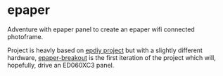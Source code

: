 # epaper 
Adventure with epaper panel to create an epaper wifi connected photoframe.

Project is heavly based on [epdiy project](https://github.com/vroland/epdiy) but with a slightly different hardware, [epaper-breakout](epaper-breakout) is the first iteration of the project which will, hopefully, drive an ED060XC3 panel.

